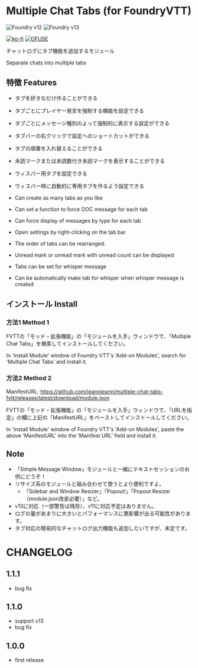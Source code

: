 # Multiple Chat Tabs (for FoundryVTT)

<!--- ![Foundry v11](https://img.shields.io/badge/foundry-v11-green) --->
![Foundry v12](https://img.shields.io/badge/foundry-v12-green)
![Foundry v13](https://img.shields.io/badge/foundry-v13-green)

[![ko-fi](https://ko-fi.com/img/githubbutton_sm.svg)](https://ko-fi.com/X8X415YUSP)
[![OFUSE](https://img.shields.io/badge/OFUSE-9cf.svg?style=for-the-badge)](https://ofuse.me/o?uid=81619)

チャットログにタブ機能を追加するモジュール

Separate chats into multiple tabs

## 特徴  Features

- タブを好きなだけ作ることができる
- タブごとにプレイヤー発言を強制する機能を設定できる
- タブごとにメッセージ種別のよって強制的に表示する設定ができる
- タブバーの右クリックで設定へのショートカットができる
- タブの順番を入れ替えることができる
- 未読マークまたは未読数付き未読マークを表示することができる
- ウィスパー用タブを設定できる
- ウィスパー時に自動的に専用タブを作るよう設定できる

- Can create as many tabs as you like
- Can set a function to force OOC message for each tab
- Can force display of messages by type for each tab
- Open settings by right-clicking on the tab bar
- The order of tabs can be rearranged.
- Unread mark or unread mark with unread count can be displayed
- Tabs can be set for whisper message
- Can be automatically make tab for whisper when whisper message is created


## インストール  Install

### 方法1  Method 1

FVTTの「モッド・拡張機能」の「モジュールを入手」ウィンドウで、「Multiple Chat Tabs」を検索してインストールしてください。

In 'Install Module' window of Foundry VTT's 'Add-on Modules', search for 'Multiple Chat Tabs' and install it.

### 方法2  Method 2

ManifestURL: https://github.com/jeannjeann/multiple-chat-tabs-fvtt/releases/latest/download/module.json

FVTTの「モッド・拡張機能」の「モジュールを入手」ウィンドウで、「URLを指定」の欄に上記の「ManifestURL」をペーストしてインストールしてください。

In 'Install Module' window of Foundry VTT's 'Add-on Modules', paste the above 'ManifestURL' into the 'Manifest URL' field and install it.

## Note

- 「Simple Message Window」モジュールと一緒にテキストセッションのお供にどうぞ！
- リサイズ系のモジュールと組み合わせて使うとより便利ですよ。
  - 「Sidebar and Window Resizer」「Popout!」「Popout Resizer（module.json改変必要）」など。
- v13に対応（一部警告は残存）、v11に対応予定はありません。
- ログの量があまりに大きいとパフォーマンスに悪影響が出る可能性があります。
- タブ対応の簡易的なチャットログ出力機能も追加したいですが、未定です。


# CHANGELOG

## 1.1.1
- bug fix

## 1.1.0
- support v13
- bug fix

## 1.0.0
- first release